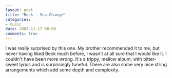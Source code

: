 ```yaml
---
layout: post
title: "Beck - Sea Change"
categories:
- music
date: 2002-11-17 00:00
comments: true
---
```


<p>I was really surprised by this one. My brother recommended it to me, but never having liked Beck much before, I wasn't at all sure that I would like it. I couldn't have been more wrong. It's a trippy, mellow album, with bitter-sweet lyrics and is surprisingly tuneful. There are also some very nice string arrangements which add some depth and complexity.</p>


